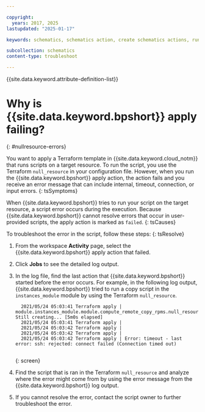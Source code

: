 ```yaml
---

copyright:
  years: 2017, 2025
lastupdated: "2025-01-17"

keywords: schematics, schematics action, create schematics actions, run ansible playbooks, delete schematics action, 

subcollection: schematics
content-type: troubleshoot

---
```


{{site.data.keyword.attribute-definition-list}}

# Why is {{site.data.keyword.bpshort}} apply failing?
{: #nullresource-errors}

You want to apply a Terraform template in {{site.data.keyword.cloud_notm}} that runs scripts on a target resource. To run the script, you use the Terraform `null_resource` in your configuration file. However, when you run the {{site.data.keyword.bpshort}} apply action, the action fails and you receive an error message that can include internal, timeout, connection, or input errors.
{: tsSymptoms}

When {{site.data.keyword.bpshort}} tries to run your script on the target resource, a script error occurs during the execution. Because {{site.data.keyword.bpshort}} cannot resolve errors that occur in user-provided scripts, the apply action is marked as `failed`.
{: tsCauses}

To troubleshoot the error in the script, follow these steps:
{: tsResolve}

1. From the workspace **Activity** page, select the {{site.data.keyword.bpshort}} apply action that failed.
2. Click **Jobs** to see the detailed log output.
3. In the log file, find the last action that {{site.data.keyword.bpshort}} started before the error occurs. For example, in the following log output, {{site.data.keyword.bpshort}} tried to run a copy script in the `instances_module` module by using the Terraform `null_resource`.

    ```text
      2021/05/24 05:03:41 Terraform apply | module.instances_module.module.compute_remote_copy_rpms.null_resource.remote_copy[0]: Still creating... [5m0s elapsed]
      2021/05/24 05:03:41 Terraform apply | 
      2021/05/24 05:03:42 Terraform apply | 
      2021/05/24 05:03:42 Terraform apply | 
      2021/05/24 05:03:42 Terraform apply | Error: timeout - last error: ssh: rejected: connect failed (Connection timed out)
      
    ```
    {: screen}

4. Find the script that is ran in the Terraform `null_resource` and analyze where the error might come from by using the error message from the {{site.data.keyword.bpshort}} log output. 
5. If you cannot resolve the error, contact the script owner to further troubleshoot the error.

